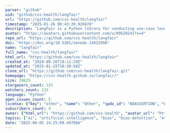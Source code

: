 ```yaml
---
parser: "github"
uid: "github/cvs-health/langfair"
url: "https://github.com/cvs-health/langfair"
timestamp: "2025-01-26 00:43:39.920478"
description: "LangFair is a Python library for conducting use-case level LLM bias and fairness assessments"
avatar: "https://avatars.githubusercontent.com/u/89528242?v=4"
repo_url: "https://github.com/cvs-health/langfair"
doi: "https://doi.org/10.5281/zenodo.14622998"
name: "langfair"
full_name: "cvs-health/langfair"
html_url: "https://github.com/cvs-health/langfair"
created_at: "2024-09-20T19:11:29Z"
updated_at: "2025-01-25T18:30:58Z"
clone_url: "https://github.com/cvs-health/langfair.git"
homepage: "https://cvs-health.github.io/langfair/"
size: 29623
stargazers_count: 133
watchers_count: 133
language: "Python"
open_issues_count: 5
license: {"key": "other", "name": "Other", "spdx_id": "NOASSERTION", "url": null, "node_id": "MDc6TGljZW5zZTA="}
subscribers_count: 4
owner: {"html_url": "https://github.com/cvs-health", "avatar_url": "https://avatars.githubusercontent.com/u/89528242?v=4", "login": "cvs-health", "type": "Organization"}
topics: ["ai", "artificial-intelligence", "bias", "bias-detection", "ethical-ai", "fairness", "fairness-ai", "fairness-ml", "fairness-testing", "large-language-models", "llm", "responsible-ai", "python", "ai-safety", "llm-evaluation", "llm-evaluation-framework", "llm-evaluation-metrics"]
date: "2025-04-05 14:25:09.497884"
---
```

